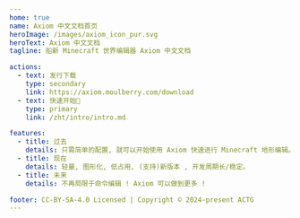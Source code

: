 ```yaml
---
home: true
name: Axiom 中文文档首页
heroImage: /images/axiom_icon_pur.svg
heroText: Axiom 中文文档
tagline: 船新 Minecraft 世界编辑器 Axiom 中文文档

actions:
  - text: 发行下载
    type: secondary
    link: https://axiom.moulberry.com/download
  - text: 快速开始🚀
    type: primary
    link: /zht/intro/intro.md

features:
  - title: 过去
    details: 只需简单的配置, 就可以开始使用 Axiom 快速进行 Minecraft 地形编辑。
  - title: 现在
    details: 轻量, 图形化, 低占用, (支持)新版本 , 开发周期长/稳定。
  - title: 未来
    details: 不再局限于命令编辑 ! Axiom 可以做到更多 !

footer: CC-BY-SA-4.0 Licensed | Copyright © 2024-present ACTG
---
```

